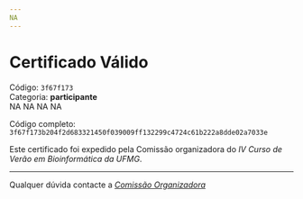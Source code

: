 ```yaml
---
NA
---
```


# Certificado Válido

Código: `3f67f173`<br>
Categoria: **participante**<br>
NA
NA
NA
NA


Código completo: `3f67f173b204f2d683321450f039009ff132299c4724c61b222a8dde02a7033e`


Este certificado foi expedido pela Comissão organizadora do *IV Curso de Verão em Bioinformática da UFMG*.

----

Qualquer dúvida contacte a [_Comissão Organizadora_](<mailto:cursobioinfoufmg@gmail.com$subject=[Certificados]>)


